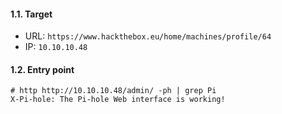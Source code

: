 #### 1.1. Target

- URL: `https://www.hackthebox.eu/home/machines/profile/64`
- IP: `10.10.10.48`


#### 1.2. Entry point
```
# http http://10.10.10.48/admin/ -ph | grep Pi
X-Pi-hole: The Pi-hole Web interface is working!
```
